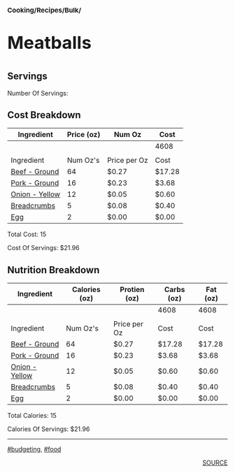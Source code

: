 # <p style='font-size: 15px;'>Cooking/Recipes/Bulk/</p>
# <p style='font-size: 40px;'>Meatballs</p>

## Servings

Number Of Servings: 

## Cost Breakdown

| Ingredient | Price (oz) | Num Oz | Cost |
| ------------ | ------------ | ------------ | ------------ |
|  |  |  | 4608 |
|  |  |  |  |
| Ingredient | Num Oz's | Price per Oz | Cost |
|<a href='beef_-_ground.html'>Beef - Ground</a>| 64 | $0.27 | $17.28 |
|<a href='pork_-_ground.html'>Pork - Ground</a>| 16 | $0.23 | $3.68 |
|<a href='onion_-_yellow.html'>Onion - Yellow</a>| 12 | $0.05 | $0.60 |
|<a href='breadcrumbs.html'>Breadcrumbs</a>| 5 | $0.08 | $0.40 |
|<a href='egg.html'>Egg</a>| 2 | $0.00 | $0.00 |

Total Cost: 15

Cost Of Servings: $21.96

## Nutrition Breakdown

| Ingredient | Calories (oz) | Protien (oz) | Carbs (oz) | Fat (oz) |
| ------------ | ------------ | ------------ | ------------ | ------------ |
|  |  |  | 4608 | 4608 |
|  |  |  |  |  |
| Ingredient | Num Oz's | Price per Oz | Cost | Cost |
|<a href='beef_-_ground.html'>Beef - Ground</a>| 64 | $0.27 | $17.28 | $17.28 |
|<a href='pork_-_ground.html'>Pork - Ground</a>| 16 | $0.23 | $3.68 | $3.68 |
|<a href='onion_-_yellow.html'>Onion - Yellow</a>| 12 | $0.05 | $0.60 | $0.60 |
|<a href='breadcrumbs.html'>Breadcrumbs</a>| 5 | $0.08 | $0.40 | $0.40 |
|<a href='egg.html'>Egg</a>| 2 | $0.00 | $0.00 | $0.00 |

Total Calories: 15

Calories Of Servings: $21.96

<div style='page-break-after: always;'></div>
<div style='page-break-after: always;'></div>

<hr/>

<div style='page-break-after: always;'></div>
<div style='page-break-after: always;'></div>

<a href='tag-budgeting.html'>#budgeting</a>, <a href='tag-food.html'>#food</a>
<div style='page-break-after: always;'></div>

<div style='text-align: right'>
<a href='https://docs.google.com/spreadsheets/d/e/2PACX-1vSAyak9YlStJt0W2QiXNHVF8FODXyzkGh0HTz9XkhPPqGQ7IycIP1MG9gofJCHmb8c_vAcLKiqcYQXQ/pub?output=xlsx'>SOURCE</a>
</div>
